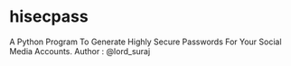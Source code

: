 # hisecpass
A Python Program To Generate Highly Secure Passwords For Your Social Media Accounts.
Author : @lord_suraj
